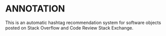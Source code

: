 # ANNOTATION
This is an automatic hashtag recommendation system for software objects posted on Stack Overflow and Code Review Stack Exchange.
